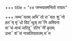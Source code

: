 +++
title = "०४ जम्भयतमभितो रायतः"

+++
जम्भ᳓यतम् अभि᳓तो रा᳓यतः शु᳓नो  
हत᳓म् मृ᳓धो विद᳓थुस् ता᳓नि अश्विना  
वा᳓चं-वाचं जरितू᳓ रत्नि᳓नीं कृतम्  
उभा᳓ शं᳓सं नासतियावतम् म᳓म